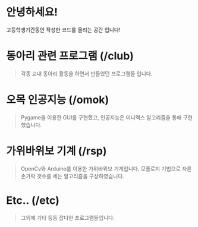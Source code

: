 # 안녕하세요!
고등학생기간동안 작성한 코드를 올리는 공간 입니다!
# 동아리 관련 프로그램 (/club)
> 각종 교내 동아리 활동을 하면서 만들었던 프로그램들 입니다.
# 오목 인공지능 (/omok)
> Pygame을 이용한 GUI를 구현했고, 인공지능은 미니맥스 알고리즘을 통해 구현했습니다.
# 가위바위보 기계 (/rsp)
> OpenCv와 Arduino를 이용한 가위바위보 기계입니다. 모폴로지 기법으로 자른 손가락 갯수를 세는 알고리즘을 구상하였습니다.
# Etc.. (/etc)
> 그외에 기타 등등 잡다한 프로그램들입니다.
